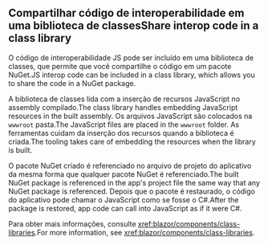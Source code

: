 ## <a name="share-interop-code-in-a-class-library"></a><span data-ttu-id="d5d84-101">Compartilhar código de interoperabilidade em uma biblioteca de classes</span><span class="sxs-lookup"><span data-stu-id="d5d84-101">Share interop code in a class library</span></span>

<span data-ttu-id="d5d84-102">O código de interoperabilidade JS pode ser incluído em uma biblioteca de classes, que permite que você compartilhe o código em um pacote NuGet.</span><span class="sxs-lookup"><span data-stu-id="d5d84-102">JS interop code can be included in a class library, which allows you to share the code in a NuGet package.</span></span>

<span data-ttu-id="d5d84-103">A biblioteca de classes lida com a inserção de recursos JavaScript no assembly compilado.</span><span class="sxs-lookup"><span data-stu-id="d5d84-103">The class library handles embedding JavaScript resources in the built assembly.</span></span> <span data-ttu-id="d5d84-104">Os arquivos JavaScript são colocados na `wwwroot` pasta.</span><span class="sxs-lookup"><span data-stu-id="d5d84-104">The JavaScript files are placed in the `wwwroot` folder.</span></span> <span data-ttu-id="d5d84-105">As ferramentas cuidam da inserção dos recursos quando a biblioteca é criada.</span><span class="sxs-lookup"><span data-stu-id="d5d84-105">The tooling takes care of embedding the resources when the library is built.</span></span>

<span data-ttu-id="d5d84-106">O pacote NuGet criado é referenciado no arquivo de projeto do aplicativo da mesma forma que qualquer pacote NuGet é referenciado.</span><span class="sxs-lookup"><span data-stu-id="d5d84-106">The built NuGet package is referenced in the app's project file the same way that any NuGet package is referenced.</span></span> <span data-ttu-id="d5d84-107">Depois que o pacote é restaurado, o código do aplicativo pode chamar o JavaScript como se fosse o C#.</span><span class="sxs-lookup"><span data-stu-id="d5d84-107">After the package is restored, app code can call into JavaScript as if it were C#.</span></span>

<span data-ttu-id="d5d84-108">Para obter mais informações, consulte <xref:blazor/components/class-libraries>.</span><span class="sxs-lookup"><span data-stu-id="d5d84-108">For more information, see <xref:blazor/components/class-libraries>.</span></span>
